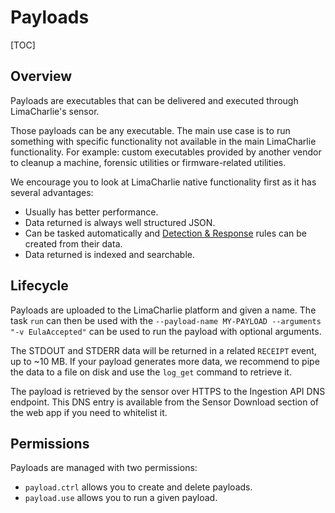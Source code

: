 # Payloads

[TOC]

## Overview
Payloads are executables that can be delivered and executed through LimaCharlie's sensor.

Those payloads can be any executable. The main use case is to run something with specific
functionality not available in the main LimaCharlie functionality. For example: custom
executables provided by another vendor to cleanup a machine, forensic utilities or
firmware-related utilities.

We encourage you to look at LimaCharlie native functionality first as it has several
advantages:

* Usually has better performance.
* Data returned is always well structured JSON.
* Can be tasked automatically and [Detection & Response](dr.md) rules can be created from their data.
* Data returned is indexed and searchable.

## Lifecycle
Payloads are uploaded to the LimaCharlie platform and given a name. The task `run` can then be used
with the `--payload-name MY-PAYLOAD --arguments "-v EulaAccepted"` can be used to run the payload with
optional arguments.

The STDOUT and STDERR data will be returned in a related `RECEIPT` event, up to ~10 MB. If your payload
generates more data, we recommend to pipe the data to a file on disk and use the `log_get` command to
retrieve it.

The payload is retrieved by the sensor over HTTPS to the Ingestion API DNS endpoint. This DNS entry
is available from the Sensor Download section of the web app if you need to whitelist it.

## Permissions
Payloads are managed with two permissions:

* `payload.ctrl` allows you to create and delete payloads.
* `payload.use` allows you to run a given payload.
